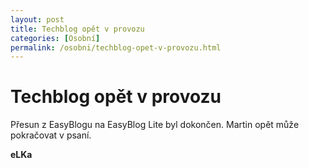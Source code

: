 ```yaml
---
layout: post
title: Techblog opět v provozu
categories: [Osobní]
permalink: /osobni/techblog-opet-v-provozu.html
---
```

# Techblog opět v provozu

Přesun z EasyBlogu na EasyBlog Lite byl dokončen. Martin opět může pokračovat v psaní.

**eLKa**

